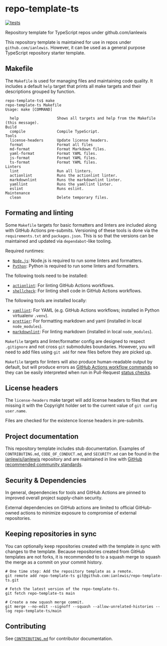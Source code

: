 # repo-template-ts

[![tests](https://github.com/ianlewis/repo-template-ts/actions/workflows/pre-submit.units.yml/badge.svg)](https://github.com/ianlewis/repo-template-ts/actions/workflows/pre-submit.units.yml)

Repository template for TypeScript repos under github.com/ianlewis

This repository template is maintained for use in repos under
`github.com/ianlewis`. However, it can be used as a general purpose TypeScript
repository starter template.

## Makefile

The `Makefile` is used for managing files and maintaining code quality. It
includes a default `help` target that prints all make targets and their
descriptions grouped by function.

```shell
repo-template-ts$ make
repo-template-ts Makefile
Usage: make [COMMAND]

  help                 Shows all targets and help from the Makefile (this message).
Build
  compile              Compile TypeScript.
Tools
  license-headers      Update license headers.
  format               Format all files
  md-format            Format Markdown files.
  yaml-format          Format YAML files.
  js-format            Format YAML files.
  ts-format            Format YAML files.
Linters
  lint                 Run all linters.
  actionlint           Runs the actionlint linter.
  markdownlint         Runs the markdownlint linter.
  yamllint             Runs the yamllint linter.
  eslint               Runs eslint.
Maintenance
  clean                Delete temporary files.
```

## Formating and linting

Some `Makefile` targets for basic formatters and linters are included along
with GitHub Actions pre-submits. Versioning of these tools is done via the
`requirements.txt` and `packages.json`. This is so that the versions can be
maintained and updated via `dependabot`-like tooling.

Required runtimes:

- [`Node.js`]: Node.js is required to run some linters and formatters.
- [`Python`]: Python is required to run some linters and formatters.

The following tools need to be installed:

- [`actionlint`]: For linting GitHub Actions workflows.
- [`shellcheck`]: For linting shell code in GitHub Actions workflows.

The following tools are installed locally:

- [`yamllint`]: For YAML (e.g. GitHub Actions workflows; installed in Python virtualenv `.venv`).
- [`prettier`]: For formatting markdown and yaml (installed in local
  `node_modules`).
- [`markdownlint`]: For linting markdown (installed in local `node_modules`).

`Makefile` targets and linter/formatter config are designed to respect
`.gitignore` and not cross `git` submodules boundaries. However, you will need
to add files using `git add` for new files before they are picked up.

`Makefile` targets for linters will also produce human-readable output by
default, but will produce errors as [GitHub Actions workflow
commands](https://docs.github.com/en/actions/writing-workflows/choosing-what-your-workflow-does/workflow-commands-for-github-actions)
so they can be easily interpreted when run in Pull-Request [status
checks](https://docs.github.com/en/pull-requests/collaborating-with-pull-requests/collaborating-on-repositories-with-code-quality-features/about-status-checks).

## License headers

The `license-headers` make target will add license headers to files that are
missing it with the Copyright holder set to the current value of `git config
user.name`.

Files are checked for the existence license headers in pre-submits.

## Project documentation

This repository template includes stub documentation. Examples of
`CONTRIBUTING.md`, `CODE_OF_CONDUCT.md`, and `SECURITY.md` can be found in the
[ianlewis/ianlewis](https://github.com/ianlewis/ianlewis) repository and are
maintained in line with [GitHub recommended community
standards](https://opensource.guide/).

## Security & Dependencies

In general, dependencies for tools and GitHub Actions are pinned to improved
overall project supply-chain security.

External dependencies on GitHub actions are limited to official GitHub-owned
actions to minimize exposure to compromise of external repositories.

## Keeping repositories in sync

You can optionally keep repositories created with the template in sync with
changes to the template. Because repositories created from GitHub templates are
not forks, it is recommended to to a squash merge to squash the merge as a
commit on your commit history.

```shell
# One time step: Add the repository template as a remote.
git remote add repo-template-ts git@github.com:ianlewis/repo-template-ts.git

# Fetch the latest version of the repo-template-ts.
git fetch repo-template-ts main

# Create a new squash merge commit.
git merge --no-edit --signoff --squash --allow-unrelated-histories --log repo-template-ts/main
```

## Contributing

See [`CONTRIBUTING.md`](./CONTRIBUTING.md) for contributor documentation.

[`Node.js`]: https://nodejs.org/
[`Python`]: https://www.python.org/
[`actionlint`]: https://github.com/rhysd/actionlint
[`markdownlint`]: https://github.com/DavidAnson/markdownlint
[`prettier`]: https://prettier.io/
[`shellcheck`]: https://www.shellcheck.net/
[`yamllint`]: https://www.yamllint.com/
